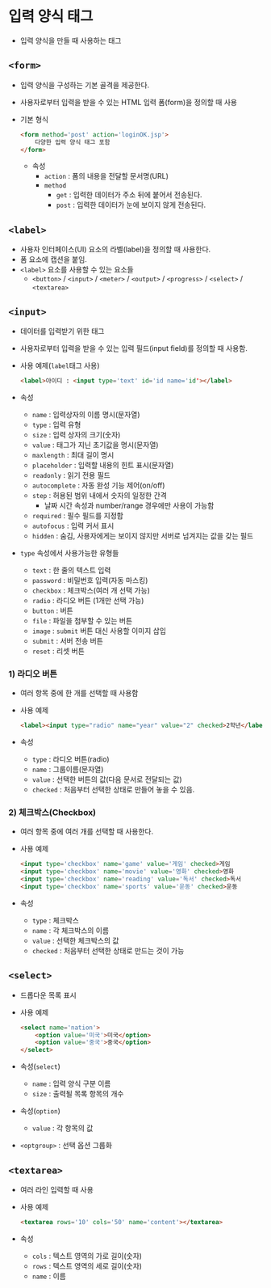 # 입력 양식 태그

* 입력 양식을 만들 때 사용하는 태그

## `<form>`

* 입력 양식을 구성하는 기본 골격을 제공한다.

* 사용자로부터 입력을 받을 수 있는 HTML 입력 폼(form)을 정의할 때 사용

* 기본 형식

  ```html
  <form method='post' action='loginOK.jsp'>
      다양한 입력 양식 태그 포함
  </form>
  ```

  * 속성
    * `action` : 폼의 내용을 전달할 문서명(URL)
    * `method` 
      * `get` : 입력한 데이터가 주소 뒤에 붙어서 전송된다.
      * `post` : 입력한 데이터가 눈에 보이지 않게 전송된다.

## `<label>`

* 사용자 인터페이스(UI) 요소의 라벨(label)을 정의할 때 사용한다.
* 폼 요소에 캡션을 붙임.
* `<label>` 요소를 사용할 수 있는 요소들
  * `<button>` / `<input>` / `<meter>` / `<output>` / `<progress>` / `<select>` / `<textarea>`

## `<input>`

* 데이터를 입력받기 위한 태그

* 사용자로부터 입력을 받을 수 있는 입력 필드(input field)를 정의할 때 사용함.

* 사용 예제(`label`태그 사용)

  ```html
  <label>아이디 : <input type='text' id='id name='id'></label>
  ```

* 속성

  * `name` : 입력상자의 이름 명시(문자열)
  * `type` : 입력 유형
  * `size` : 입력 상자의 크기(숫자)
  * `value`  : 태그가 지닌 초기값을 명시(문자열)
  * `maxlength` : 최대 길이 명시
  * `placeholder` : 입력할 내용의 힌트 표시(문자열)
  * `readonly` : 읽기 전용 필드
  * `autocomplete` : 자동 완성 기능 제어(on/off)
  * `step` : 허용된 범위 내에서 숫자의 일정한 간격
    * 날짜 시간 속성과 number/range 경우에만 사용이 가능함
  * `required` : 필수 필드를 지정함
  * `autofocus` : 입력 커서 표시
  * `hidden` : 숨김, 사용자에게는 보이지 않지만 서버로 넘겨지는 값을 갖는 필드

* `type` 속성에서 사용가능한 유형들

  * `text`  : 한 줄의 텍스트 입력
  * `password` : 비밀번호 입력(자동 마스킹)
  * `checkbox` : 체크박스(여러 개 선택 가능)
  * `radio` : 라디오 버튼 (1개만 선택 가능)
  * `button` : 버튼
  * `file` : 파일을 첨부할 수 있는 버튼
  * `image` : `submit` 버튼 대신 사용할 이미지 삽입
  * `submit` :  서버 전송 버튼
  * `reset` : 리셋 버튼

### 1) 라디오 버튼

* 여러 항목 중에 한 개를 선택할 때 사용함

* 사용 예제

  ```html
  <label><input type="radio" name="year" value="2" checked>2학년</label>
  ```

* 속성

  * `type`  : 라디오 버튼(radio)
  * `name` : 그룹이름(문자열)
  * `value` : 선택한 버튼의 값(다음 문서로 전달되는 값)
  * `checked` : 처음부터 선택한 상태로  만들어 놓을 수 있음.

### 2) 체크박스(Checkbox)

* 여러 항목 중에 여러 개를 선택할 때 사용한다.

* 사용 예제

  ```html
  <input type='checkbox' name='game' value='게임' checked>게임
  <input type='checkbox' name='movie' value='영화' checked>영화
  <input type='checkbox' name='reading' value='독서' checked>독서
  <input type='checkbox' name='sports' value='운동' checked>운동
  ```

* 속성
  * `type` : 체크박스
  * `name` : 각 체크박스의 이름
  * `value` : 선택한 체크박스의 값
  * `checked` : 처음부터 선택한 상태로 만드는 것이 가능

##  `<select>`

* 드롭다운 목록 표시

* 사용 예제

  ```html
  <select name='nation'>
      <option value='미국'>미국</option>
      <option value='중국'>중국</option>
  </select>
  ```

* 속성(`select`)
  * `name` : 입력 양식 구분 이름
  * `size` : 출력될 목록 항목의 개수
* 속성(`option`)
  * `value` : 각 항목의 값
* `<optgroup>` : 선택 옵션 그룹화

## `<textarea>`

* 여러 라인 입력할 때 사용

* 사용 예제

  ```html
  <textarea rows='10' cols='50' name='content'></textarea>
  ```

* 속성
  * `cols` : 텍스트 영역의 가로 길이(숫자)
  * `rows` : 텍스트 영역의 세로 길이(숫자)
  * `name` : 이름